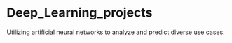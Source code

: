 # Deep_Learning_projects
Utilizing artificial neural networks to analyze and predict diverse use cases.
